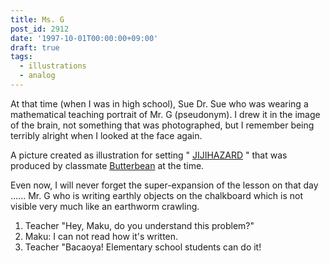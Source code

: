 ```yaml
---
title: Ms. G
post_id: 2912
date: '1997-10-01T00:00:00+09:00'
draft: true
tags:
  - illustrations
  - analog
---
```


At that time (when I was in high school), Sue Dr. Sue who was wearing a mathematical teaching portrait of Mr. G (pseudonym). I drew it in the image of the brain, not something that was photographed, but I remember being terribly alright when I looked at the face again.

A picture created as illustration for setting " [JIJIHAZARD](https://danmaq.com/2898) " that was produced by classmate [Butterbean](http://mixi.jp/show_friend.pl?id=2308126) at the time.

Even now, I will never forget the super-expansion of the lesson on that day ...... Mr. G who is writing earthly objects on the chalkboard which is not visible very much like an earthworm crawling.

1.  Teacher "Hey, Maku, do you understand this problem?"
2.  Maku: I can not read how it's written.
3.  Teacher "Bacaoya! Elementary school students can do it!
